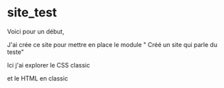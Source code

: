 # site_test

Voici pour un début, 

J'ai crée ce site pour mettre en place le module " Créé un site qui parle du teste"

Ici j'ai explorer le CSS classic 

et le HTML en classic 

